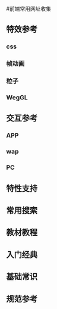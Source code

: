 #前端常用网址收集

## 特效参考

### css

### 帧动画

### 粒子

### WegGL


## 交互参考

### APP

### wap

### PC

## 特性支持

## 常用搜索

## 教材教程

## 入门经典

## 基础常识

## 规范参考


